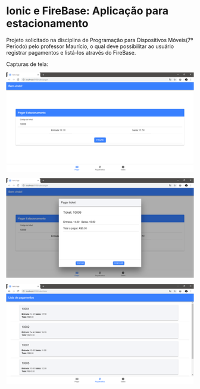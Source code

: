 # Ionic e FireBase: Aplicação para estacionamento

  Projeto solicitado na disciplina de Programação para Dispositivos Móveis(7º Período) pelo professor Maurício, o qual deve possibilitar ao
usuário registrar pagamentos e listá-los através do FireBase.

Capturas de tela:

![Captura da página de pagamento](screenshots/captura_pagamento.png)

![Captura da página de confirmação](screenshots/captura_confirma_pagamento.png)

![Captura do histórico de pagamentos](screenshots/captura_historico.png)
